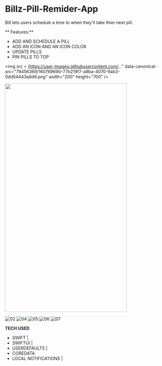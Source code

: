 # Billz-Pill-Remider-App
 Bill lets users schedule a time to when they'll take thier next pill. 
 
** Features:**
 - ADD AND SCHEDULE A PILL
 - ADD AN ICON AND AN ICON COLOR
 - UPDATE PILLS
 - PIN PILLS TO TOP  
 
  <img src = (https://user-images.githubusercontent.com/..." data-canonical-src="79456369/160769690-77b219f7-a9ba-4070-9ab3-0dd54443a8d9.png" width="200" height="700" />
  
 <img src = (https://user-images.githubusercontent.com/79456369/160769690-77b219f7-a9ba-4070-9ab3-0dd54443a8d9.png) width = 400 height =750>

![02](https://user-images.githubusercontent.com/79456369/160769715-c0558376-be6b-4827-be6b-f7083e27fb10.png)
![04](https://user-images.githubusercontent.com/79456369/160769742-ccc4caf3-bb50-473a-a091-d9d0738da1d3.png)
![05](https://user-images.githubusercontent.com/79456369/160769763-0a18485f-ec88-48c1-b08c-1c06a60077aa.png)
![06](https://user-images.githubusercontent.com/79456369/160769771-7c6eab58-8919-424d-88da-72ef3ba8aba3.png)
![07](https://user-images.githubusercontent.com/79456369/160769785-c4a71c63-74cf-4259-bfeb-9ee8ca9af1af.png)


**TECH USED**

- SWIFT | 
- SWIFTUI | 
- USERDEFAULTS | 
- COREDATA 
- LOCAL NOTIFICATIONS |


